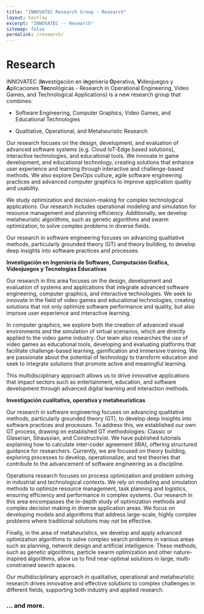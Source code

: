 ```yaml
---
title: "INNOVATEC Research Group - Research"
layout: textlay
excerpt: "INNOVATEC -- Research"
sitemap: false
permalink: /research/
---
```


# Research

INNOVATEC (**In**vestigación en I**n**geniería **O**perativa, **V**ideojuegos y **A**plicaciones **Tec**nológicas - Research in Operational Engineering, Video Games, and Technological Applications) is a new research group that combines:

- Software Engineering, Computer Graphics, Video Games, and Educational Technologies

- Qualitative, Operational, and Metaheuristic Research


Our research focuses on the design, development, and evaluation of advanced software systems (e.g. Cloud IoT-Edge based solutions), interactive technologies, and educational tools. We innovate in game development, and educational technology, creating solutions that enhance user experience and learning through interactive and challenge-based methods. We also explore DevOps culture, agile software engineering practices and advanced computer graphics to improve application quality and usability.

We study optimization and decision-making for complex technological applications. Our research includes operational modeling and simulation for resource management and planning efficiency. Additionally, we develop metaheuristic algorithms, such as genetic algorithms and swarm optimization, to solve complex problems in diverse fields.

Our research in software engineering focuses on advancing qualitative methods, particularly grounded theory (GT) and theory building, to develop deep insights into software practices and processes.



**Investigación en Ingeniería de Software, Computación Gráfica, Videojuegos y Tecnologías Educativas** 

<!---Nuestra investigación en esta área se centra en el diseño, desarrollo y evaluación de sistemas y aplicaciones que integran ingeniería de software avanzada, gráficos por computadora, y tecnologías interactivas. Buscamos innovar en el ámbito de los videojuegos y las tecnologías educativas, creando soluciones que no solo optimicen el rendimiento y la calidad del software, sino que también mejoren la experiencia de usuario y el aprendizaje interactivo.-->

Our research in this area focuses on the design, development and evaluation of systems and applications that integrate advanced software engineering, computer graphics, and interactive technologies. We seek to innovate in the field of video games and educational technologies, creating solutions that not only optimize software performance and quality, but also improve user experience and interactive learning.


<!---En computación gráfica, exploramos tanto la creación de entornos visuales avanzados como la simulación de escenarios virtuales, que se aplican directamente en la industria del videojuego. Nuestro equipo también investiga el uso de los videojuegos como herramientas educativas, desarrollando y evaluando plataformas que faciliten el aprendizaje basado en retos, la gamificación y la formación inmersiva. Nos apasiona el potencial de la tecnología para transformar la educación y buscamos integrar soluciones que promuevan una enseñanza activa y significativa. -->

In computer graphics, we explore both the creation of advanced visual environments and the simulation of virtual scenarios, which are directly applied to the video game industry. Our team also researches the use of video games as educational tools, developing and evaluating platforms that facilitate challenge-based learning, gamification and immersive training. We are passionate about the potential of technology to transform education and seek to integrate solutions that promote active and meaningful learning.

<!---Este enfoque multidisciplinario nos permite impulsar aplicaciones innovadoras que impacten en sectores como el entretenimiento, la educación, y el desarrollo de software a través de métodos de aprendizaje e interacción digitales avanzados.--->

This multidisciplinary approach allows us to drive innovative applications that impact sectors such as entertainment, education, and software development through advanced digital learning and interaction methods.

**Investigación cualitativa, operativa y metaheurísticas** 

Our research in software engineering focuses on advancing qualitative methods, particularly grounded theory (GT), to develop deep insights into software practices and processes. To address this, we established our own GT process, drawing on established GT methodologies: Classic or Glaserian, Straussian, and Constructivist. We have published tutorials explaining how to calculate inter-coder agreement (IRA), offering structured guidance for researchers. Currently, we are focused on theory building, exploring processes to develop, operationalize, and test theories that contribute to the advancement of software engineering as a discipline.

Operations research focuses on process optimization and problem solving in industrial and technological contexts. We rely on modeling and simulation methods to optimize resource management, task planning and logistics, ensuring efficiency and performance in complex systems. Our research in this area encompasses the in-depth study of optimization methods and complex decision making in diverse application areas. We focus on developing models and algorithms that address large-scale, highly complex problems where traditional solutions may not be effective. 

Finally, in the area of metaheuristics, we develop and apply advanced optimization algorithms to solve complex search problems in various areas such as planning, network design and artificial intelligence. These methods, such as genetic algorithms, particle swarm optimization and other nature-inspired algorithms, allow us to find near-optimal solutions in large, multi-constrained search spaces.

Our multidisciplinary approach in qualitative, operational and metaheuristic research drives innovative and effective solutions to complex challenges in different fields, supporting both industry and applied research.

<!---Nuestra investigación en esta área abarca el estudio profundo de métodos de optimización y toma de decisiones complejas en diversas áreas de aplicación. Nos enfocamos en desarrollar modelos y algoritmos que aborden problemas de gran escala y alta complejidad, donde las soluciones tradicionales pueden no ser efectivas.

La investigación operativa se enfoca en la optimización de procesos y la resolución de problemas en contextos industriales y tecnológicos. Nos apoyamos en métodos de modelado y simulación para optimizar la gestión de recursos, la planificación de tareas y la logística, asegurando la eficiencia y el rendimiento en sistemas complejos.

Por último, en el área de metaheurísticas, desarrollamos y aplicamos algoritmos avanzados de optimización que permiten resolver problemas de búsqueda complejos en diversas áreas, como la planificación, el diseño de redes y la inteligencia artificial. Estos métodos, como algoritmos genéticos, optimización de enjambre de partículas y otros algoritmos inspirados en la naturaleza, nos permiten encontrar soluciones cercanas al óptimo en espacios de búsqueda amplios y con restricciones múltiples.

Nuestro enfoque multidisciplinario en investigación cualitativa, operativa y en metaheurísticas impulsa soluciones innovadoras y efectivas para desafíos complejos en diferentes campos, apoyando tanto a la industria como a la investigación aplicada.--->

### ... and more.
